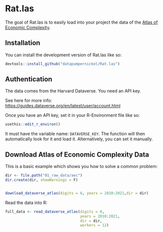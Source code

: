 
<!-- README.md is generated from README.Rmd. Please edit that file -->

# Rat.las

<!-- badges: start -->
<!-- badges: end -->

The goal of Rat.las is to easily load into your project the data of the
[Atlas of Economic Complexity](https://atlas.cid.harvard.edu/).

## Installation

You can install the development version of Rat.las like so:

``` r
devtools::install_github("datapumpernickel/Rat.las")
```

## Authentication

The data comes from the Harvard Dataverse. You need an API key.

See here for more info:
<https://guides.dataverse.org/en/latest/user/account.html>

Once you have an API key, set it in your R-Environment file like so:

``` r
usethis::edit_r_environ()
```

It must have the variable name: `DATAVERSE_KEY`. The function will then
automatically look for it and load it. Alternatively, you can set it
manually.

## Download Atlas of Economic Complexity Data

This is a basic example which shows you how to solve a common problem:

``` r
dir <- file.path("01_raw_data/aec")
dir.create(dir, showWarnings = F)


download_dataverse_atlas(digits = 6, years = 2010:2021,dir = dir)
```

Read the data into R:

``` r
full_data <- read_dataverse_atlas(digits = 6, 
                                  years = 2010:2021, 
                                  dir = dir, 
                                  workers = 12)
```

